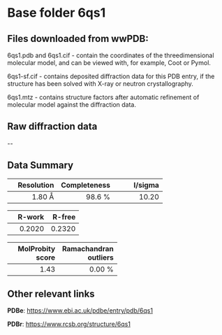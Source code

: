 # Base folder 6qs1

## Files downloaded from wwPDB:

6qs1.pdb and 6qs1.cif - contain the coordinates of the threedimensional molecular model, and can be viewed with, for example, Coot or Pymol.

6qs1-sf.cif - contains deposited diffraction data for this PDB entry, if the structure has been solved with X-ray or neutron crystallography.

6qs1.mtz - contains structure factors after automatic refinement of molecular model against the diffraction data.

## Raw diffraction data

--<br> 

## Data Summary
|   | Resolution | Completeness| I/sigma |
|---|-------------:|----------------:|--------------:|
|   |1.80 Å|98.6  %|<img width=50/>10.20|

|   | **R-work**| **R-free**   
|---|-------------:|----------------:|           
||  0.2020|  0.2320|

|   |**MolProbity<br>score**| **Ramachandran<br>outliers** 
|---|-------------:|----------------:|
||  1.43|  0.00 %|

 

 

## Other relevant links 
**PDBe**:  https://www.ebi.ac.uk/pdbe/entry/pdb/6qs1
 
**PDBr**: https://www.rcsb.org/structure/6qs1 

